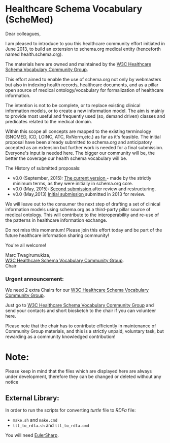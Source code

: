 Healthcare Schema Vocabulary  (ScheMed)
=================================
<p>Dear colleagues,</p>
<p>
I am pleased to introduce to you this healthcare community effort initiated in June 2013, to build an extension to schema.org medical entity (henceforth named health.schema.org). </p>
The materials here are owned and maintained by the <a href="http://www.w3.org/community/schemed"> W3C Healthcare Schema Vocabulary Community Group</a>.
 
<p>This effort aimed to enable the use of schema.org not only by webmasters but also in indexing health records, healthcare documents,  and as a pillar open source of medical ontology/vocabulary for formalization of healthcare information.</p>

The intention is not to be complete, or to replace existing clinical information models, or to create a new information model. The aim is mainly to provide most useful and frequently used (so, demand driven) classes and predicates related to the medical domain.</p>

<p> Within this scope all concepts are mapped to the existing terminology (SNOMED, ICD, LOINC, ATC, RxNorm,etc.) as far as it's feasible. The initial proposal have been already submitted to schema.org and anticipatory accepted as an extension but further work is needed for a final submission. Everyone's input is needed here. 
The bigger our community will be, the better the coverage our health schema vocabulary will be.</p>

<p>
The History of submitted proposals:</br>

+ v0.0 (September, 2015):  <a href="http://health.sdo-schemedex.appspot.com">The current version </a> - made by the strictly minimum terms, as they were initially in schema.org core. </br>
+ v0.0 (May, 2015):  <a href="http://health.sdo-schemedex-0-1.appspot.com/MedicalEntity">Second submission </a> after review and restructuring.</br>
+ v0.0 (May,2013) <a href="http://demoschemed.appspot.com/MedicalEntity">Initial submission </a> submitted in 2013 for review.</br>
</p>

<p>We will leave out to the consumer the next step of drafting a set of clinical information models using schema.org as a third-party pillar source of medical ontology. This will contribute to the interoperability and re-use of the patterns in healthcare information exchange.</p>
<p>Do not miss this momentum! Please join this effort today and be part of the future healthcare information sharing community!</p>
<p>You're all welcome!</p>
<p>Marc Twagirumukiza, </br>
<a href="http://www.w3.org/community/schemed"> W3C Healthcare Schema Vocabulary Community Group</a>.</br>
Chair</br></p>

<h3>Urgent announcement:</h3>
<p>We need 2 extra Chairs for our <a href="http://www.w3.org/community/schemed"> W3C Healthcare Schema Vocabulary Community Group</a>.</p>
<p>Just go to <a href="http://www.w3.org/community/schemed"> W3C Healthcare Schema Vocabulary Community Group</a> and send your contacts and short biosketch to the chair if you can volunteer here. </p>
<p>Please note that the chair has to contribute efficiently in maintenance of Community Group materials, and this is a strictly unpaid, voluntary task, but rewarding as a community knowledged contribution!</p>

Note:
=====
Please keep in mind that the files which are displayed here are always under development, therefore they can be changed or deleted without any notice

External Library:
-----------------
In order to run the scripts for converting *turtle* file to *RDFa* file:

+ `make.sh` and `make.cmd`
+ `ttl_to_rdfa.sh` and `ttl_to_rdfa.cmd`

You will need [EulerSharp](http://sourceforge.net/projects/eulersharp/).

